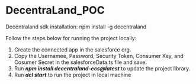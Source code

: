 # DecentraLand_POC

Decentraland sdk installation:
npm install -g decentraland

Follow the steps below for running the project locally:
1. Create the connected app in the salesforce org.
2. Copy the Usernamee, Password, Security Token, Consumer Key, and Cosumer Secret in the salesforceData.ts file and save.
3. Run ***npm install decentraland-ecs@latest*** to update the project library.
4. Run ***dcl start*** to run the project in local machine
